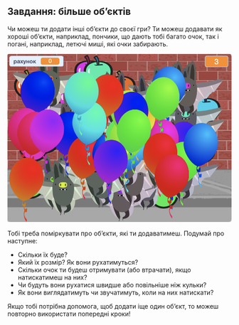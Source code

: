 ## Завдання: більше об’єктів
Чи можеш ти додати інші об’єкти до своєї гри? Ти можеш додавати як хороші об’єкти, наприклад, пончики, що дають тобі багато очок, так і погані, наприклад, летючі миші, які очки забирають.

![знімок екрана](images/balloons-objects.png)

Тобі треба поміркувати про об’єкти, які ти додаватимеш. Подумай про наступне:

+ Скільки їх буде?
+ Який їх розмір? Як вони рухатимуться?
+ Скільки очок ти будеш отримувати (або втрачати), якщо натискатимеш на них?
+ Чи будуть вони рухатися швидше або повільніше ніж кульки?
+ Як вони виглядатимуть чи звучатимуть, коли на них натискати?

Якщо тобі потрібна допомога, щоб додати іще один об’єкт, то можеш повторно використати попередні кроки!

